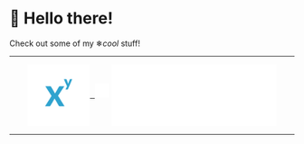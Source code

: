 # 👋 Hello there!
Check out some of my ❄*cool* stuff!
<hr> </hr>
<p align="center">
    <a href="https://matikkaeditori.fi" float="left">
        <kbd>
            <img align="center" height="110" width="110"src="https://github.com/Esinko/Esinko/blob/main/assets/matikkaeditori.png">
        </kbd>
    </a>
    <a>
        <img width="calc(100%-400px)" height="25" src="https://raw.githubusercontent.com/Esinko/Esinko/main/assets/empty.png" float="left">
    </a>
    <a href="https://openwilma.tech" float="left">
        <kbd>
            <img align="center" height="110" width="292" src="https://github.com/Esinko/Esinko/blob/main/assets/openwilma.png">
        </kbd>
    </a>
</p>
<hr> </hr>
